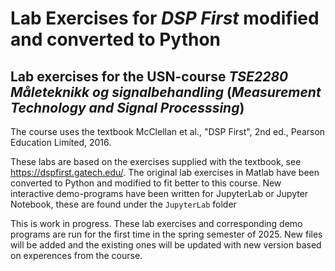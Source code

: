 # Lab Exercises for _DSP First_ modified and converted to Python
## Lab exercises for the USN-course _TSE2280 Måleteknikk og signalbehandling_ (_Measurement Technology and Signal Processsing_)

The course uses the textbook McClellan et al., "DSP First", 2nd ed., Pearson Education Limited, 2016.

These labs are based on the exercises supplied with the textbook, see https://dspfirst.gatech.edu/. 
The original lab exercises in Matlab have been converted to Python and modified to fit better to this course.
New interactive demo-programs have been written for JupyterLab or Jupyter Notebook, these are found under the `JupyterLab` folder

This is work in progress. These lab exercises and corresponding demo programs are run for the first time in the spring semester of 2025. New files will be added and the existing ones will be updated with new version based on experences from the course.
